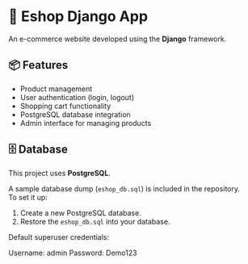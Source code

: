 # 🛒 Eshop Django App

An e-commerce website developed using the **Django** framework.

## 📦 Features

- Product management
- User authentication (login, logout)
- Shopping cart functionality
- PostgreSQL database integration
- Admin interface for managing products

## 🗄 Database

This project uses **PostgreSQL**.

A sample database dump (`eshop_db.sql`) is included in the repository.  
To set it up:

1. Create a new PostgreSQL database.
2. Restore the `eshop_db.sql` into your database.

Default superuser credentials:

Username: admin
Password: Demo123
